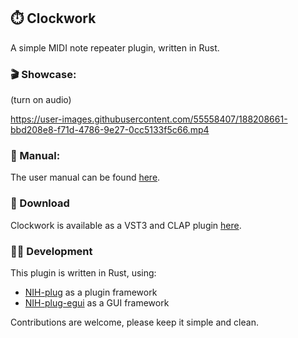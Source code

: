 ## ⏱️ Clockwork

A simple MIDI note repeater plugin, written in Rust.

### 🎬 Showcase:

(turn on audio)

https://user-images.githubusercontent.com/55558407/188208661-bbd208e8-f71d-4786-9e27-0cc5133f5c66.mp4

### 📖 Manual:

The user manual can be found [here]().

### 💾 Download

Clockwork is available as a VST3 and CLAP plugin [here](https://github.com/AlexW00/clockwork/releases/latest).

### 👨‍💻 Development

This plugin is written in Rust, using:

- [NIH-plug](https://github.com/robbert-vdh/nih-plug) as a plugin framework
- [NIH-plug-egui](https://github.com/robbert-vdh/nih-plug/tree/master/nih_plug_egui) as a GUI framework

Contributions are welcome, please keep it simple and clean.
